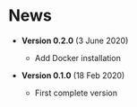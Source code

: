 # News

* **Version 0.2.0** (3 June 2020)
    - Add Docker installation

* **Version 0.1.0** (18 Feb 2020)
    - First complete version
